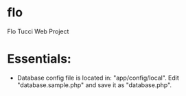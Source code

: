 flo
===

Flo Tucci Web Project


Essentials:
===================

- Database config file is located in: "app/config/local". Edit "database.sample.php" and save it as "database.php".
